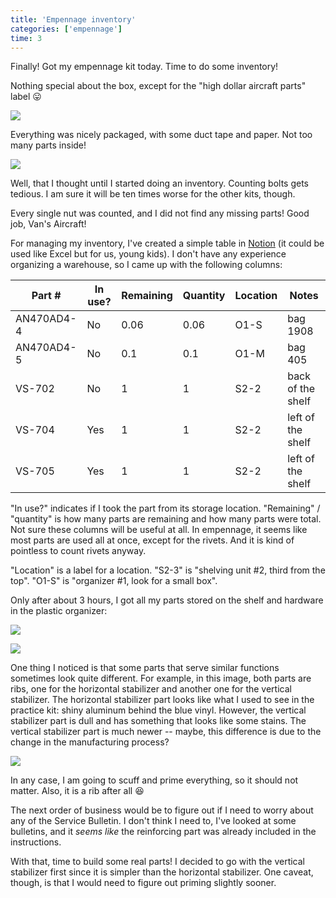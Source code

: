 ```yaml
---
title: 'Empennage inventory'
categories: ['empennage']
time: 3
---
```


Finally! Got my empennage kit today. Time to do some inventory!

<!-- more -->

Nothing special about the box, except for the "high dollar aircraft parts" label 😛

![](0-handle-with-care.jpeg)

Everything was nicely packaged, with some duct tape and paper. Not too many parts inside!

![](1-package-opened.jpeg)

Well, that I thought until I started doing an inventory. Counting bolts gets tedious. I am sure it will be ten times worse for the other kits, though.

Every single nut was counted, and I did not find any missing parts! Good job, Van's Aircraft!

For managing my inventory, I've created a simple table in [Notion](https://www.notion.so/) (it could be used like Excel but for us, young kids). I don't have any experience organizing a warehouse, so I came up with the following columns:

| Part #     | In use? | Remaining | Quantity | Location | Notes             |
| ---------- | ------- | --------- | -------- | -------- | ----------------- |
| AN470AD4-4 | No      | 0.06      | 0.06     | O1-S     | bag 1908          |
| AN470AD4-5 | No      | 0.1       | 0.1      | O1-M     | bag 405           |
| VS-702     | No      | 1         | 1        | S2-2     | back of the shelf |
| VS-704     | Yes     | 1         | 1        | S2-2     | left of the shelf |
| VS-705     | Yes     | 1         | 1        | S2-2     | left of the shelf |

"In use?" indicates if I took the part from its storage location. "Remaining" / "quantity" is how many parts are remaining and how many parts were total. Not sure these columns will be useful at all. In empennage, it seems like most parts are used all at once, except for the rivets. And it is kind of pointless to count rivets anyway.

"Location" is a label for a location. "S2-3" is "shelving unit #2, third from the top". "O1-S" is "organizer #1, look for a small box".

Only after about 3 hours, I got all my parts stored on the shelf and hardware in the plastic organizer:

![](2-inventory-parts.jpeg)

![](3-inventory-hardware.jpeg)

One thing I noticed is that some parts that serve similar functions sometimes look quite different. For example, in this image, both parts are ribs, one for the horizontal stabilizer and another one for the vertical stabilizer. The horizontal stabilizer part looks like what I used to see in the practice kit: shiny aluminum behind the blue vinyl. However, the vertical stabilizer part is dull and has something that looks like some stains. The vertical stabilizer part is much newer -- maybe, this difference is due to the change in the manufacturing process?

![](4-similar-parts.jpeg)

In any case, I am going to scuff and prime everything, so it should not matter. Also, it is a rib after all 😆

The next order of business would be to figure out if I need to worry about any of the Service Bulletin. I don't think I need to, I've looked at some bulletins, and it _seems like_ the reinforcing part was already included in the instructions.

With that, time to build some real parts! I decided to go with the vertical stabilizer first since it is simpler than the horizontal stabilizer. One caveat, though, is that I would need to figure out priming slightly sooner.
